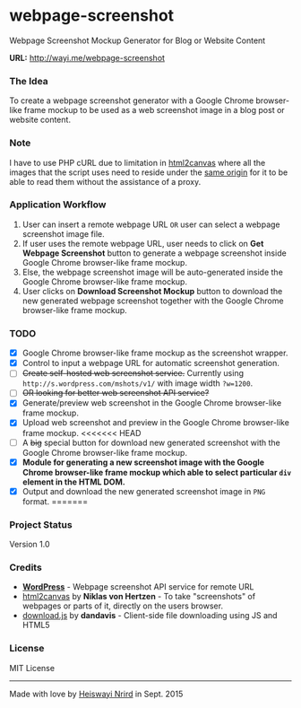 # webpage-screenshot

Webpage Screenshot Mockup Generator for Blog or Website Content

**URL:** http://wayi.me/webpage-screenshot

### The Idea

To create a webpage screenshot generator with a Google Chrome browser-like frame mockup to be used as a web screenshot image in a blog post or website content.

### Note

I have to use PHP cURL due to limitation in [html2canvas](http://html2canvas.hertzen.com/documentation.html) where all the images that the script uses need to reside under the [same origin](http://en.wikipedia.org/wiki/Same_origin_policy) for it to be able to read them without the assistance of a proxy.

### Application Workflow

1. User can insert a remote webpage URL `OR` user can select a webpage screenshot image file.
2. If user uses the remote webpage URL, user needs to click on **Get Webpage Screenshot** button to generate a webpage screenshot inside Google Chrome browser-like frame mockup.
3. Else, the webpage screenshot image will be auto-generated inside the Google Chrome browser-like frame mockup.
4. User clicks on **Download Screenshot Mockup** button to download the new generated webpage screenshot together with the Google Chrome browser-like frame mockup.

### TODO

* [x] Google Chrome browser-like frame mockup as the screenshot wrapper.
* [x] Control to input a webpage URL for automatic screenshot generation.
* [ ] ~~Create self-hosted web screenshot service.~~ Currently using `http://s.wordpress.com/mshots/v1/` with image width `?w=1200`.
* [ ] ~~OR looking for better web screenshot API service?~~
* [x] Generate/preview web screenshot in the Google Chrome browser-like frame mockup.
* [x] Upload web screenshot and preview in the Google Chrome browser-like frame mockup.
<<<<<<< HEAD
* [ ] A ~~big~~ special button for download new generated screenshot with the Google Chrome browser-like frame mockup.
* [x] **Module for generating a new screenshot image with the Google Chrome browser-like frame mockup which able to select particular `div` element in the HTML DOM.**
* [x] Output and download the new generated screenshot image in `PNG` format.
=======

### Project Status

Version 1.0

### Credits

* [**WordPress**](https://wordpress.com/) - Webpage screenshot API service for remote URL
* [html2canvas](http://html2canvas.hertzen.com/) by **Niklas von Hertzen** - To take "screenshots" of webpages or parts of it, directly on the users browser.
* [download.js](http://danml.com/download.html) by **dandavis** - Client-side file downloading using JS and HTML5

### License

MIT License

---

Made with love by [Heiswayi Nrird](http://heiswayi.github.io) in Sept. 2015
